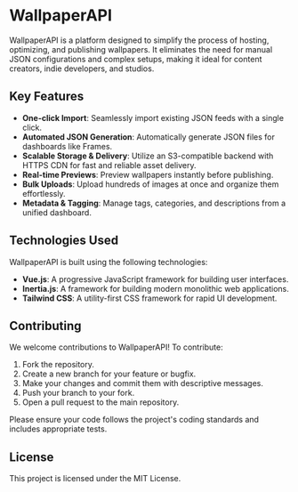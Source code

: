 # WallpaperAPI

WallpaperAPI is a platform designed to simplify the process of hosting, optimizing, and publishing wallpapers. It eliminates the need for manual JSON configurations and complex setups, making it ideal for content creators, indie developers, and studios.

## Key Features

- **One-click Import**: Seamlessly import existing JSON feeds with a single click.
- **Automated JSON Generation**: Automatically generate JSON files for dashboards like Frames.
- **Scalable Storage & Delivery**: Utilize an S3-compatible backend with HTTPS CDN for fast and reliable asset delivery.
- **Real-time Previews**: Preview wallpapers instantly before publishing.
- **Bulk Uploads**: Upload hundreds of images at once and organize them effortlessly.
- **Metadata & Tagging**: Manage tags, categories, and descriptions from a unified dashboard.

## Technologies Used

WallpaperAPI is built using the following technologies:

- **Vue.js**: A progressive JavaScript framework for building user interfaces.
- **Inertia.js**: A framework for building modern monolithic web applications.
- **Tailwind CSS**: A utility-first CSS framework for rapid UI development.

## Contributing

We welcome contributions to WallpaperAPI! To contribute:

1. Fork the repository.
2. Create a new branch for your feature or bugfix.
3. Make your changes and commit them with descriptive messages.
4. Push your branch to your fork.
5. Open a pull request to the main repository.

Please ensure your code follows the project's coding standards and includes appropriate tests.

## License

This project is licensed under the MIT License.
